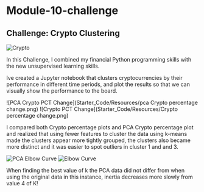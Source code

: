 # Module-10-challenge

## Challenge: Crypto Clustering

![Crypto](https://bootcampspot.instructure.com/courses/4627/files/3039054/download)

In this Challenge, I combined my financial Python programming skills with the new unsupervised learning skills.

Ive created a Jupyter notebook that clusters cryptocurrencies by their performance in different time periods, and plot the results so that we can visually show the performance to the board.

![PCA Crypto PCT Change](Starter_Code/Resources/pca Crypto percentage change.png)
![Crypto PCT Change](Starter_Code/Resources/Crypto percentage change.png)

I compared both Crypto percentage plots and PCA Crypto percentage plot and realized that using fewer features to cluster the data using k-means made the clusters appear more tightly grouped, the clusters also became more distinct and it was easier to spot outliers in cluster 1 and and 3.



![PCA Elbow Curve](Starter_Code/Resources/)
![Elbow Curve](Starter_Code/Resources/)

When finding the best value of k the PCA data did not differ from when using the original data in this instance, inertia decreases more slowly from value 4 of K!
